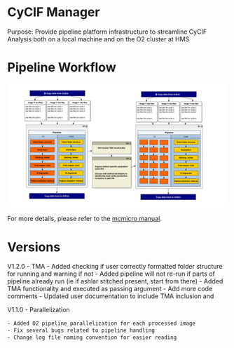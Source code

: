 # CyCIF Manager

Purpose: Provide pipeline platform infrastructure to streamline CyCIF Analysis
both on a local machine and on the O2 cluster at HMS

# Pipeline Workflow
![CyCIF Pipeline Plan](/images/CyCif_Pipeline_Plan.png)

For more details, please refer to the [mcmicro
manual](https://labsyspharm.github.io/mcmicro/).

# Versions
V1.2.0 - TMA
	- Added checking if user correctly formatted folder structure for running and warning if not
	- Added pipeline will not re-run if parts of pipeline already run (ie if ashlar stitched present, start from there) 
	- Added TMA functionality and executed as passing argument
	- Add more code comments
	- Updated user documentation to include TMA inclusion and 

V1.1.0 - Parallelization

	- Added O2 pipeline parallelization for each processed image
	- Fix several bugs related to pipeline handling 
	- Change log file naming convention for easier reading
